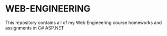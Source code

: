 # WEB-ENGINEERING
This repository contains all of my Web Engineering course homeworks and assignments in C# ASP.NET

